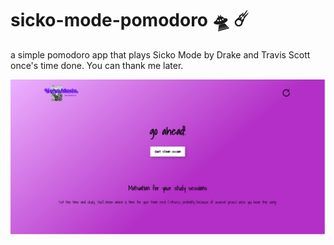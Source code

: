 # sicko-mode-pomodoro 🛸 ☄️

a simple pomodoro app that plays Sicko Mode by Drake and Travis Scott once's time done. You can thank me later.

![](sicko-mode-pomodoro-preview.png)
